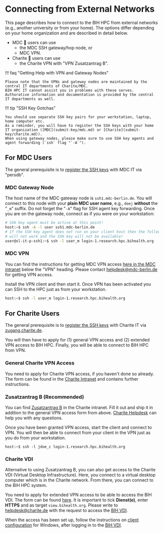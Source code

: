 # Connecting from External Networks

This page describes how to connect to the BIH HPC from external networks (e.g., another university or from your home).
The options differ depending on your home organization and are described in detail below.

- MDC :microscope: users can use
    - the MDC SSH gateway/hop node, or
    - MDC VPN.
- Charite :hospital: users can use
    - the Charite VPN with "VPN Zusatzantrag B".

!!! faq "Getting Help with VPN and Gateway Nodes"

    Please note that the VPNs and gateway nodes are maintained by the central IT departments of Charite/MDC.
    BIH HPC IT cannot assist you in problems with these serves.
    Authorative information and documentation is provided by the central IT departments as well.

!!! tip "SSH Key Gotchas"

    You should use separate SSH key pairs for your workstation, laptop, home computer etc.
    As a reminder, you will have to register the SSH keys with your home IT organization ([MDC](submit-key/mdc.md) or [Charite](submit-key/charite.md)).
    When using gateway nodes, please make sure to use SSH key agents and agent forwarding (`ssh` flag "`-A`").

## For MDC Users

The general prerequisite is to [register the SSH keys](submit-key/mdc.md) with MDC IT via "persdb".

### MDC Gateway Node

The host name of the MDC gateway node is `ssh1.mdc-berlin.de`.
You will connect to this node with your **plain MDC user name**, e.g., `doej` **without** the "`_m`" suffix.
Do not forget the "`-A`" flag for SSH agent key forwarding.
Once you are on the gateway node, connect as if you were on your workstation:

```bash
# SSH key agent must be active at this point!
host:~$ ssh -A -l user ssh1.mdc-berlin.de
# If the SSH key agent does not run on your client host then the following
# will not work and the SSH key will not be available!
user@sl-it-p-ssh1:~$ ssh -l user_m login-1.research.hpc.bihealth.org
```

### MDC VPN

You can find the instructions for getting MDC VPN access [here in the MDC intranet](https://www.mdc-berlin.info/anleitungen) below the "VPN" heading.
Please contact [helpdesk@mdc-berlin.de](mailto:helpdesk@mdc-berlin.de) for getting VPN access.

Install the VPN client and then start it.
Once VPN has been activated you can SSH to the HPC just as from your workstation.

```bash
host:~$ ssh -l user_m login-1.research.hpc.bihealth.org
```

## For Charite Users

The general prerequisite is to [register the SSH keys](submit-key/charite.md) with Charite IT via [zugang.charite.de](https://zugang.charite.de).

You will then have to apply for (1) general VPN access and (2) extended VPN access to BIH HPC.
Finally, you will be able to connect to BIH HPC from VPN.

### General Charite VPN Access

You need to apply for Charite VPN access, if you haven't done so already.
The form can be found in the [Charite Intranet](https://intranet.charite.de/fileadmin/user_upload/portal/service/service_06_geschaeftsbereiche/service_06_14_it/VPN-Antrag_Mitarb_Stud.pdf) and contains further instructions.

### Zusatzantrag B (Recommended)

You can find [Zusatzantrag B](https://intranet.charite.de/fileadmin/user_upload/portal/service/service_06_geschaeftsbereiche/service_06_14_it/VPN-Zusatzantrag_B.pdf) in the Charite intranet.
Fill it out and ship it in addition to the general VPN access form from above.
[Charite Helpdesk](mailto:helpdesk@charite.de) can help you with any questions.

Once you have been granted VPN access, start the client and connect to VPN.
You will then be able to connect from your client in the VPN just as you do from your workstation.

```
host:~$ ssh -l jdoe_c login-1.research.hpc.bihealth.org
```

### Charite VDI

Alternative to using Zusatzantrag B, you can also get access to the Charite VDI (Virtual Desktop Infrastructure).
Here, you connect to a virtual desktop computer which is in the Charite network.
From there, you can connect to the BIH HPC system.

You need to apply for extended VPN access to be able to access the BIH VDI.
The form can be found [here](https://intranet.charite.de/fileadmin/user_upload/portal/service/service_06_geschaeftsbereiche/service_06_14_it/VPN-Zusatzantrag_O.pdf).
It is important to tick **Dienst(e)**, enter **HTTPS** and as target `view.bihealth.org`.
Please write to [helpdesk@charite.de](mailto:helpdesk@charite.de) with the request to access the [BIH VDI](https://view.bihealth.org).

When the access has been set up, follow the instructions on [client configuration](configure-ssh/windows.md) for Windows, after logging in to the [BIH VDI](https://view.bihealth.org).
